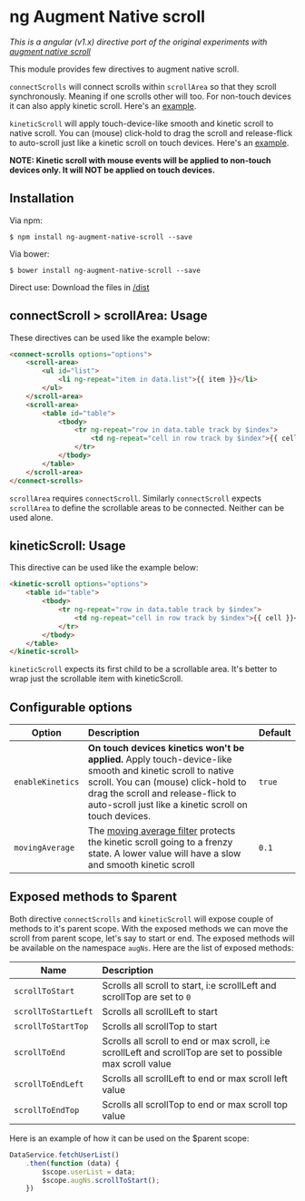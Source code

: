 ng Augment Native scroll
========================
_This is a angular (v1.x) directive port of the original experiments with [augment native scroll](https://github.com/iamvijaydev/augment-native-scroll)_

This module provides few directives to augment native scroll.

`connectScrolls` will connect scrolls within `scrollArea` so that they scroll synchronously. Meaning if one scrolls other will too. For non-touch devices it can also apply kinetic scroll. Here's an [example](https://iamvijaydev.github.io/ng-augment-native-scroll/examples/connectedScrolls.html).

`kineticScroll` will apply touch-device-like smooth and kinetic scroll to native scroll. You can (mouse) click-hold to drag the scroll and release-flick to auto-scroll just like a kinetic scroll on touch devices. Here's an [example](https://iamvijaydev.github.io/ng-augment-native-scroll/examples/kineticScroll.html).

**NOTE: Kinetic scroll with mouse events will be applied to non-touch devices only. It will NOT be applied on touch devices.**

## Installation
Via npm:
```
$ npm install ng-augment-native-scroll --save
```
Via bower:
```
$ bower install ng-augment-native-scroll --save
```

Direct use: Download the files in [/dist](https://github.com/iamvijaydev/ng-augment-native-scroll/tree/master/dist)


## connectScroll > scrollArea: Usage
These directives can be used like the example below:
```html
<connect-scrolls options="options">
    <scroll-area>
        <ul id="list">
            <li ng-repeat="item in data.list">{{ item }}</li>
        </ul>
    </scroll-area>
    <scroll-area>
        <table id="table">
            <tbody>
                <tr ng-repeat="row in data.table track by $index">
                    <td ng-repeat="cell in row track by $index">{{ cell }}</td>
                </tr>
            </tbody>
        </table>
    </scroll-area>
</connect-scrolls>
```
`scrollArea` requires `connectScroll`. Similarly `connectScroll` expects `scrollArea` to define the scrollable areas to be connected. Neither can be used alone.

## kineticScroll: Usage
This directive can be used like the example below:
```html
<kinetic-scroll options="options">
    <table id="table">
        <tbody>
            <tr ng-repeat="row in data.table track by $index">
                <td ng-repeat="cell in row track by $index">{{ cell }}</td>
            </tr>
        </tbody>
    </table>
</kinetic-scroll>
```
`kineticScroll` expects its first child to be a scrollable area. It's better to wrap just the scrollable item with kineticScroll.

## Configurable options
Option | Description | Default
--- | :--- | :---
`enableKinetics` | **On touch devices kinetics won't be applied.** Apply touch-device-like smooth and kinetic scroll to native scroll. You can (mouse) click-hold to drag the scroll and release-flick to auto-scroll just like a kinetic scroll on touch devices. | `true`
`movingAverage` | The [moving average filter](https://en.wikipedia.org/wiki/Moving_average) protects the kinetic scroll going to a frenzy state. A lower value will have a slow and smooth kinetic scroll | `0.1`


## Exposed methods to $parent
Both directive `connectScrolls` and `kineticScroll` will expose couple of methods to it's parent scope. With the exposed methods we can move the scroll from parent scope, let's say to start or end. The exposed methods will be available on the namespace `augNs`. Here are the list of exposed methods:

Name | Description
--- | :---
`scrollToStart` | Scrolls all scroll to start, i:e scrollLeft and scrollTop are set to `0`
`scrollToStartLeft` | Scrolls all scrollLeft to start
`scrollToStartTop` | Scrolls all scrollTop to start
`scrollToEnd` | Scrolls all scroll to end or max scroll, i:e scrollLeft and scrollTop are set to possible max scroll value
`scrollToEndLeft` | Scrolls all scrollLeft to end or max scroll left value
`scrollToEndTop` | Scrolls all scrollTop to end or max scroll top value

Here is an example of how it can be used on the $parent scope:
```javascript
DataService.fetchUserList()
    .then(function (data) {
        $scope.userList = data;
        $scope.augNs.scrollToStart();
    })
```
